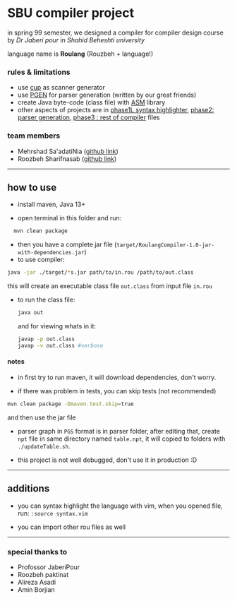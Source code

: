 # SBU compiler project

in spring 99 semester, we designed a compiler for compiler design course
by _Dr Jaberi pour_  in _Shahid Beheshti university_

language name is **Roulang** (Rouzbeh + language!)

### rules & limitations

+ use [cup](http://www2.in.tum.de/projects/cup/) as scanner generator 
+ use [PGEN](https://github.com/Borjianamin98/PGen/tree/java-11) for parser generation (written by our great friends)
+ create Java byte-code (class file) with [ASM](https://asm.ow2.io/) library
+ other aspects of projects are in [phase1L syntax highlighter](./phase1.pdf), [phase2: parser generation](./phase2.pdf), [phase3 : rest of compiler](./phase3.pdf) files


### team members
+ Mehrshad Sa'adatiNia ([github link](https://github.com/mehrshad-sdtn))
+ Roozbeh Sharifnasab ([github link](https://github.com/rsharifnasab))

---------------------------

## how to use

+ install maven, Java 13+

+ open terminal in this folder and run:
```bash
  mvn clean package 
```
+ then you have a complete jar file (`target/RoulangCompiler-1.0-jar-with-dependencies.jar`)
+ to use compiler:
```bash
java -jar ./target/*s.jar path/to/in.rou /path/to/out.class
```
this will create an executable class file `out.class` from input file `in.rou`

+ to run  the class file:

  ```bash
  java out
  ```

  and for viewing whats in it:

  ```bash
  javap -p out.class
  javap -v out.class #verbose
  ```


#### notes

+ in first try to run maven, it will download dependencies, don't worry.

+ if there was problem in tests, you can skip tests (not recommended)


```bash
mvn clean package -Dmaven.test.skip=true
```
and then use the jar file


+ parser graph in `PGS` format is in parser folder, after editing that, create `npt` file in same directory named `table.npt`, it will copied to folders with `./updateTable.sh`.

+ this project is not well debugged, don't use it in production :D



--------------

## additions

+ you can syntax highlight the language with vim, when you opened file, run:       `:source syntax.vim`

+ you can import other rou files as well 



------------



### special thanks to
+ Profossor JaberiPour
+ Roozbeh paktinat
+ Alireza Asadi 
+ Amin Borjian

